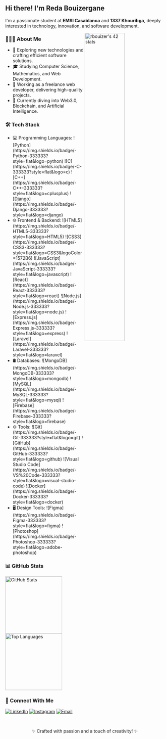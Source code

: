 <h2> Hi there! I'm Reda Bouizergane </h2>
<p>
  I'm a passionate student at <strong>EMSI Casablanca</strong> and <strong>1337 Khouribga</strong>, deeply interested in technology, innovation, and software development.
</p>

<a href="https://github.com/oakoudad/badge42"><img align="right" width="50%" src="https://badge.mediaplus.ma/greenbinary/rbouizer" alt="rbouizer's 42 stats" /></a>

<h3> 👨🏻‍💻 About Me </h3>
<ul>
  <li>🤔 Exploring new technologies and crafting efficient software solutions.</li>
  <li>🎓 Studying Computer Science, Mathematics, and Web Development.</li>
  <li>💼 Working as a freelance web developer, delivering high-quality projects.</li>
  <li>🌱 Currently diving into Web3.0, Blockchain, and Artificial Intelligence.</li>
</ul>

<h3> 🛠 Tech Stack </h3>
<ul>
  <li>💻 Programming Languages:
    <span>![Python](https://img.shields.io/badge/-Python-333333?style=flat&logo=python)</span>
    <span>![C](https://img.shields.io/badge/-C-333333?style=flat&logo=c)</span>
    <span>![C++](https://img.shields.io/badge/-C++-333333?style=flat&logo=cplusplus)</span>
    <span>![Django](https://img.shields.io/badge/-Django-333333?style=flat&logo=django)</span>
  </li>
  <li>🌐 Frontend & Backend:
    <span>![HTML5](https://img.shields.io/badge/-HTML5-333333?style=flat&logo=HTML5)</span>
    <span>![CSS3](https://img.shields.io/badge/-CSS3-333333?style=flat&logo=CSS3&logoColor=1572B6)</span>
    <span>![JavaScript](https://img.shields.io/badge/-JavaScript-333333?style=flat&logo=javascript)</span>
    <span>![React](https://img.shields.io/badge/-React-333333?style=flat&logo=react)</span>
    <span>![Node.js](https://img.shields.io/badge/-Node.js-333333?style=flat&logo=node.js)</span>
    <span>![Express.js](https://img.shields.io/badge/-Express.js-333333?style=flat&logo=express)</span>
    <span>![Laravel](https://img.shields.io/badge/-Laravel-333333?style=flat&logo=laravel)</span>
  </li>
  <li>🛢 Databases:
    <span>![MongoDB](https://img.shields.io/badge/-MongoDB-333333?style=flat&logo=mongodb)</span>
    <span>![MySQL](https://img.shields.io/badge/-MySQL-333333?style=flat&logo=mysql)</span>
    <span>![Firebase](https://img.shields.io/badge/-Firebase-333333?style=flat&logo=firebase)</span>
  </li>
  <li>⚙️ Tools:
    <span>![Git](https://img.shields.io/badge/-Git-333333?style=flat&logo=git)</span>
    <span>![GitHub](https://img.shields.io/badge/-GitHub-333333?style=flat&logo=github)</span>
    <span>![Visual Studio Code](https://img.shields.io/badge/-VS%20Code-333333?style=flat&logo=visual-studio-code)</span>
    <span>![Docker](https://img.shields.io/badge/-Docker-333333?style=flat&logo=docker)</span>
  </li>
  <li>🖥 Design Tools:
    <span>![Figma](https://img.shields.io/badge/-Figma-333333?style=flat&logo=figma)</span>
    <span>![Photoshop](https://img.shields.io/badge/-Photoshop-333333?style=flat&logo=adobe-photoshop)</span>
  </li>
</ul>

<h3> 📊 GitHub Stats </h3>
<a href="https://github.com/reda-bouizergane">
  <img height="180em" src="https://github-readme-stats.vercel.app/api?username=reda-bouizergane&theme=radical&show_icons=true" alt="GitHub Stats" />
  <img height="180em" src="https://github-readme-stats.vercel.app/api/top-langs/?username=reda-bouizergane&theme=radical&layout=compact" alt="Top Languages" />
</a>

<h3> 🤝 Connect With Me </h3>
<p>
  <a href="https://www.linkedin.com/in/reda-bouizergane" target="_blank"><img alt="LinkedIn" src="https://img.shields.io/badge/LinkedIn-333333?style=flat-square&logo=linkedin"></a>
  <a href="https://www.instagram.com/reda_bouize" target="_blank"><img alt="Instagram" src="https://img.shields.io/badge/Instagram-333333?style=flat-square&logo=instagram"></a>
  <a href="mailto:redabouizergane6@gmail.com" target="_blank"><img alt="Email" src="https://img.shields.io/badge/Email-redabouizergane6@gmail.com-blue?style=flat-square&logo=gmail"></a>
</p>

<br/>
<p align="center">✨ Crafted with passion and a touch of creativity! ✨</p>
